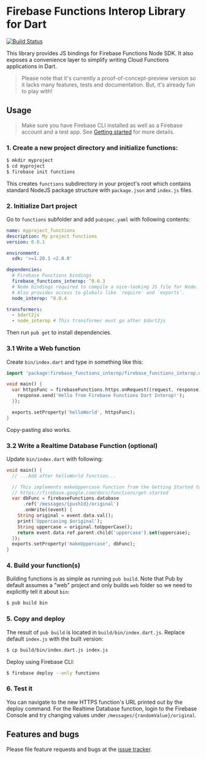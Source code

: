 # Firebase Functions Interop Library for Dart

[![Build Status](https://travis-ci.org/pulyaevskiy/firebase-functions-interop.svg?branch=master)](https://travis-ci.org/pulyaevskiy/firebase-functions-interop)

This library provides JS bindings for Firebase Functions Node SDK.
It also exposes a convenience layer to simplify writing Cloud Functions
applications in Dart.

> Please note that it's currently a proof-of-concept-preview version so it lacks
> many features, tests and documentation. But, it's already fun to play with!

## Usage

> Make sure you have Firebase CLI installed as well as a Firebase account
> and a test app.
> See [Getting started](https://firebase.google.com/docs/functions/get-started)
> for more details.

### 1. Create a new project directory and initialize functions:

```bash
$ mkdir myproject
$ cd myproject
$ firebase init functions
```

This creates `functions` subdirectory in your project's root which contains
standard NodeJS package structure with `package.json` and `index.js` files.

### 2. Initialize Dart project

Go to `functions` subfolder and add `pubspec.yaml` with following contents:

```yaml
name: myproject_functions
description: My project functions
version: 0.0.1

environment:
  sdk: '>=1.20.1 <2.0.0'

dependencies:
  # Firebase Functions bindings
  firebase_functions_interop: ^0.0.3
  # Node bindings required to compile a nice-looking JS file for Node.
  # Also provides access to globals like `require` and `exports`.
  node_interop: ^0.0.4

transformers:
  - $dart2js
  - node_interop # This transformer must go after $dart2js
```

Then run `pub get` to install dependencies.

### 3.1 Write a Web function

Create `bin/index.dart` and type in something like this:

```dart
import 'package:firebase_functions_interop/firebase_functions_interop.dart';

void main() {
  var httpsFunc = firebaseFunctions.https.onRequest((request, response) {
    response.send('Hello from Firebase Functions Dart Interop!');
  });

  exports.setProperty('helloWorld', httpsFunc);
}
```

Copy-pasting also works.

### 3.2 Write a Realtime Database Function (optional)

Update `bin/index.dart` with following:

```dart
void main() {
  // ...Add after helloWorld function...

  // This implements makeUppercase function from the Getting Started tutorial:
  // https://firebase.google.com/docs/functions/get-started
  var dbFunc = firebaseFunctions.database
      .ref('/messages/{pushId}/original')
      .onWrite((event) {
    String original = event.data.val();
    print('Uppercasing $original');
    String uppercase = original.toUpperCase();
    return event.data.ref.parent.child('uppercase').set(uppercase);
  });
  exports.setProperty('makeUppercase', dbFunc);
}
```

### 4. Build your function(s)

Building functions is as simple as running `pub build`. Note that Pub by
default assumes a "web" project and only builds `web` folder so we need
to explicitly tell it about `bin`:

```bash
$ pub build bin
```

### 5. Copy and deploy

The result of `pub build` is located in `build/bin/index.dart.js`. Replace
default `index.js` with the built version:

```bash
$ cp build/bin/index.dart.js index.js
```

Deploy using Firebase CLI:

```bash
$ firebase deploy --only functions
```

### 6. Test it

You can navigate to the new HTTPS function's URL printed out by the deploy command.
For the Realtime Database function, login to the Firebase Console and try
changing values under `/messages/{randomValue}/original`.

## Features and bugs

Please file feature requests and bugs at the [issue tracker][tracker].

[tracker]: https://github.com/pulyaevskiy/firebase-functions-interop/issues/new
